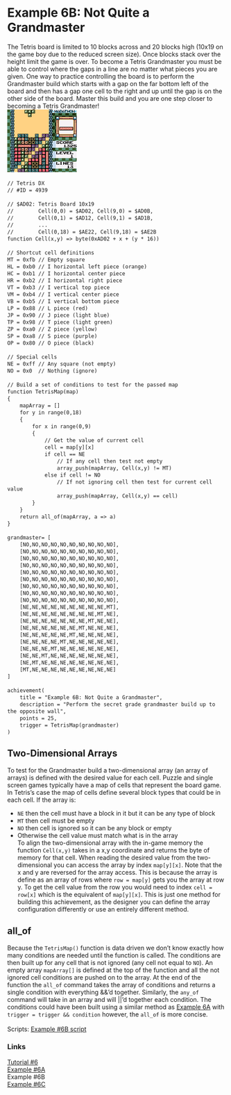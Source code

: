 # Example 6B: Not Quite a Grandmaster
The Tetris board is limited to 10 blocks across and 20 blocks high (10x19 on the game boy due to the reduced screen size).  Once blocks stack over the height limit the game is over.  To become a Tetris Grandmaster you must be able to control where the gaps in a line are no matter what pieces you are given.  One way to practice controlling the board is to perform the Grandmaster build which starts with a gap on the far bottom left of the board and then has a gap one cell to the right and up until the gap is on the other side of the board. Master this build and you are one step closer to becoming a Tetris Grandmaster!<br>
![Tetris DX screenshot of a Grandmaster build](Tetris_DX_Grandmaster.png)<br>
 
```
// Tetris DX
// #ID = 4939

// $AD02: Tetris Board 10x19
//        Cell(0,0) = $AD02, Cell(9,0) = $AD0B, 
//        Cell(0,1) = $AD12, Cell(9,1) = $AD1B,
//        ... 
//        Cell(0,18) = $AE22, Cell(9,18) = $AE2B
function Cell(x,y) => byte(0xAD02 + x + (y * 16))

// Shortcut cell definitions
MT = 0xfb // Empty square
HL = 0xb0 // I horizontal left piece (orange)
HC = 0xb1 // I horizontal center piece
HR = 0xb2 // I horizontal right piece
VT = 0xb3 // I vertical top piece
VM = 0xb4 // I vertical center piece
VB = 0xb5 // I vertical bottom piece
LP = 0x88 // L piece (red)
JP = 0x90 // J piece (light blue)
TP = 0x98 // T piece (light green)
ZP = 0xa0 // Z piece (yellow)
SP = 0xa8 // S piece (purple)
OP = 0x80 // O piece (black)

// Special cells
NE = 0xff // Any square (not empty)
NO = 0x0  // Nothing (ignore)

// Build a set of conditions to test for the passed map
function TetrisMap(map)
{
    mapArray = []
    for y in range(0,18)
    {
        for x in range(0,9)
        {
            // Get the value of current cell
            cell = map[y][x]            
            if cell == NE 
                // If any cell then test not empty
                array_push(mapArray, Cell(x,y) != MT)
            else if cell != NO 
                // If not ignoring cell then test for current cell value
                array_push(mapArray, Cell(x,y) == cell)
        }
    }
    return all_of(mapArray, a => a)
}

grandmaster= [
    [NO,NO,NO,NO,NO,NO,NO,NO,NO,NO],
    [NO,NO,NO,NO,NO,NO,NO,NO,NO,NO],
    [NO,NO,NO,NO,NO,NO,NO,NO,NO,NO],
    [NO,NO,NO,NO,NO,NO,NO,NO,NO,NO],
    [NO,NO,NO,NO,NO,NO,NO,NO,NO,NO],
    [NO,NO,NO,NO,NO,NO,NO,NO,NO,NO],
    [NO,NO,NO,NO,NO,NO,NO,NO,NO,NO],
    [NO,NO,NO,NO,NO,NO,NO,NO,NO,NO],
    [NO,NO,NO,NO,NO,NO,NO,NO,NO,NO],
    [NE,NE,NE,NE,NE,NE,NE,NE,NE,MT],
    [NE,NE,NE,NE,NE,NE,NE,NE,MT,NE],
    [NE,NE,NE,NE,NE,NE,NE,MT,NE,NE],
    [NE,NE,NE,NE,NE,NE,MT,NE,NE,NE],
    [NE,NE,NE,NE,NE,MT,NE,NE,NE,NE],
    [NE,NE,NE,NE,MT,NE,NE,NE,NE,NE],
    [NE,NE,NE,MT,NE,NE,NE,NE,NE,NE],
    [NE,NE,MT,NE,NE,NE,NE,NE,NE,NE],
    [NE,MT,NE,NE,NE,NE,NE,NE,NE,NE],
    [MT,NE,NE,NE,NE,NE,NE,NE,NE,NE]
]

achievement(
    title = "Example 6B: Not Quite a Grandmaster",
    description = "Perform the secret grade grandmaster build up to the opposite wall", 
    points = 25,
    trigger = TetrisMap(grandmaster)
)
```
## Two-Dimensional Arrays
To test for the Grandmaster build a two-dimensional array (an array of arrays) is defined with the desired value for each cell.   Puzzle and single screen games typically have a map of cells that represent the board game.  In Tetris’s case the map of cells define several block types that could be in each cell. If the array is:
* ```NE``` then the cell must have a block in it but it can be any type of block
* ```MT``` then cell must be empty
* ```NO``` then cell is ignored so it can be any block or empty
* Otherwise the cell value must match what is in the array<br>
To align the two-dimensional array with the in-game memory the function ```Cell(x,y)``` takes in a x,y coordinate and returns the byte of memory for that cell.  When reading the desired value from the two-dimensional you can access the array by index ```map[y][x]```.  Note that the x and y are reversed for the array access.  This is because the array is define as an array of rows where ```row = map[y]``` gets you the array at row y. To get the cell value from the row you would need to index ```cell = row[x]``` which is the equivalent of ```map[y][x]```.  This is just one method for building this achievement, as the designer you can define the array configuration differently or use an entirely different method.
## all_of
Because the ```TetrisMap()``` function is data driven we don’t know exactly how many conditions are needed until the function is called.  The conditions are then built up for any cell that is not ignored (any cell not equal to ```NO```).  An empty array ```mapArray[]``` is defined at the top of the function and all the not ignored cell conditions are pushed on to the array.  At the end of the function the ```all_of``` command takes the array of conditions and returns a single condition with everything &&’d together.  Similarly, the ```any_of``` command will take in an array and will ||’d together each condition.  The conditions could have been built using a similar method as [Example 6A](Example_6A.md) with ```trigger = trigger && condition``` however, the ```all_of``` is more concise.<br>
<br>
Scripts: [Example #6B script](Example_6B_Tetris_DX.rascript) <br>
### Links
[Tutorial #6](readme.md) <br>
[Example #6A](Example_6A.md) <br>
Example #6B <br>
[Example #6C](Example_6C.md)